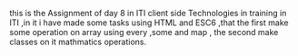 this is the Assignment of day 8 in ITI client side Technologies in training in ITI ,in it i have made some tasks using HTML and ESC6 ,that the first make some operation on array using every ,some and map , the second make classes on it mathmatics operations.
